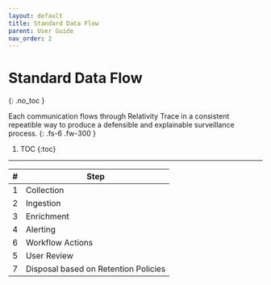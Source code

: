 ```yaml
---
layout: default
title: Standard Data Flow
parent: User Guide
nav_order: 2
---
```


# Standard Data Flow
{: .no_toc }


Each communication flows through Relativity Trace in a consistent repeatible way to produce a defensible and explainable surveillance process.
{: .fs-6 .fw-300 }

1. TOC
{:toc}

---

| # | Step |
|---| ------ |
| 1 | Collection |
| 2 | Ingestion |
| 3 | Enrichment |
| 4 | Alerting |
| 6 | Workflow Actions |
| 5 | User Review |
| 7 | Disposal based on Retention Policies |
